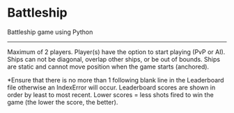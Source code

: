 # Battleship

Battleship game using Python

------------------------------------------------------------------------------------------------------------------------

Maximum of 2 players.
Player(s) have the option to start playing (PvP or AI).
Ships can not be diagonal, overlap other ships, or be out of bounds.
Ships are static and cannot move position when the game starts (anchored).


*Ensure that there is no more than 1 following blank line in the Leaderboard file otherwise an IndexError will occur.
Leaderboard scores are shown in order by least to most recent.
Lower scores = less shots fired to win the game (the lower the score, the better).
